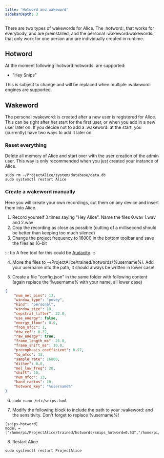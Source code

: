 ```yaml
---
title: 'Hotword and wakeword'
sidebarDepth: 3
---
```


There are two types of wakewords for Alice.
The :hotword:, that works for everybody, and are preinstalled, and the personal :wakeword:wakewords:, that only work for one person and are individually created in runtime.

## Hotword
At the moment following :hotword:hotwords: are supported:
- "Hey Snips"

This is subject to change and will be replaced when multiple :wakeword: engines are supported.

## Wakeword
The personal :wakeword: is created after a new user is registered for Alice.
This can be right after her start for the first user, or when you add in a new user later on.
If you decide not to add a :wakeword: at the start, you (currently) have two ways to add it later on.

### Reset everything
Delete all memory of Alice and start over with the user creation of the admin user.
This way is only recommended when you just created your instance of Alice.

```Batchfile
sudo rm ~/ProjectAlice/system/database/data.db
sudo systemctl restart Alice
```

### Create a wakeword manually
Here you will create your own recordings, cut them on any device and insert them into Alice.

1. Record yourself 3 times saying "Hey Alice". Name the files 0.wav 1.wav and 2.wav
2. Crop the recording as close as possible (cutting of a millisecond should be better than keeping too much silence)
3. Change the project frequency to 16000 in the bottom toolbar and save the files as 16-bit

::: tip
A free tool for this could be [Audacity](https://www.audacity.de/downloads/)
:::

4. Move the files to ~/ProjectAlice/trained/hotwords/%username%/. Add your username into the path, it should always be written in lower case!
    
5. Create a file "config.json" in the same folder with following content (again replace the %username% with your name, all lower case)
    
```json
{
    "num_mel_bins": 13,
    "window_type": "povey",
    "kind": "personal",
    "window_size": 10,
    "cepstral_lifter": 22.0,
    "use_energy": false,
    "energy_floor": 0.0,
    "from_mfcc": 1,
    "dtw_ref": 0.22,
    "raw_energy": true,
    "frame_length_ms": 25.0,
    "frame_shift_ms": 10.0,
    "preemphasis_coefficient": 0.97,
    "to_mfcc": 13,
    "sample_rate": 16000,
    "dither": 0.0,
    "mel_low_freq": 20,
    "shift": 10,
    "num_mfcc": 13,
    "band_radius": 10,
    "hotword_key": "%username%"
}
```
    
6. `sudo nano /etc/snips.toml`
    
7. Modify the following block to include the path to your :wakeword: and the sensitivity. Don't forget to replace %username%!
    
```
[snips-hotword]
model = ["/home/pi/ProjectAlice/trained/hotwords/snips_hotword=0.53","/home/pi/ProjectAlice/trained/hotwords/%username%=0.48"]
```

8. Restart Alice

`sudo systemctl restart ProjectAlice`
